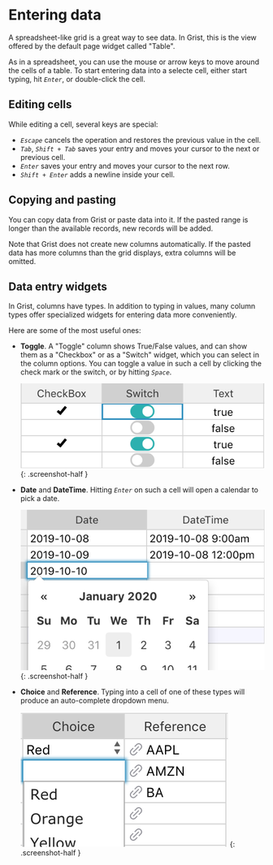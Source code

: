 # Entering data

A spreadsheet-like grid is a great way to see data. In Grist, this is the view
offered by the default page widget called "Table".

As in a spreadsheet, you can use the mouse or arrow keys to move around the
cells of a table. To start entering data into a selecte cell, either start
typing, hit <code class="keys">*Enter*</code>, or double-click the cell.

## Editing cells

While editing a cell, several keys are special:

 * <code class="keys">*Escape*</code> cancels the operation and restores the previous value in the cell.
 * <code class="keys">*Tab*</code>, <code class="keys">*Shift* + *Tab*</code>
   saves your entry and moves your cursor to the next or previous cell.
 * <code class="keys">*Enter*</code> saves your entry and moves your cursor to the next row.
 * <code class="keys">*Shift* + *Enter*</code> adds a newline inside your cell.

## Copying and pasting

You can copy data from Grist or paste data into it. If the pasted range is
longer than the available records, new records will be added.

Note that Grist does not create new columns automatically. If the pasted data
has more columns than the grid displays, extra columns will be omitted.

## Data entry widgets

In Grist, columns have types. In addition to typing in values, many column
types offer specialized widgets for entering data more conveniently.

Here are some of the most useful ones:

- **Toggle**. A "Toggle" column shows True/False values, and can show
  them as a "Checkbox" or as a "Switch" widget, which you can select in the
  column options. You can toggle a value in such a cell by clicking the check
  mark or the switch, or by hitting <code class="keys">*Space*</code>.

  *![toggle-edit](images/toggle-edit.png)*
  {: .screenshot-half }

- **Date** and **DateTime**. Hitting <code class="keys">*Enter*</code> on such
  a cell will open a calendar to pick a date.

  *![date-edit](images/date-edit.png)*
  {: .screenshot-half }

- **Choice** and **Reference**. Typing into a cell of one of these types will produce an
  auto-complete dropdown menu.

  *![choice-edit](images/choice-edit.png)*
  {: .screenshot-half }
